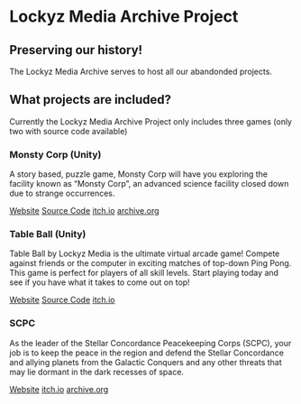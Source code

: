 # Lockyz Media Archive Project
## Preserving our history!
The Lockyz Media Archive serves to host all our abandonded projects.

## What projects are included?
Currently the Lockyz Media Archive Project only includes three games (only two with source code available)

### Monsty Corp (Unity)
A story based, puzzle game, Monsty Corp will have you exploring the facility known as “Monsty Corp”, an advanced science facility closed down due to strange occurrences.

[Website](https://archive.lockyzdev.net/games/monsty-corp/)
[Source Code](https://github.com/Lockyz-Media-Archive-Project/Monsty-Corp-Unity)
[itch.io](https://lockyz-media.itch.io/lma-monsty-corp-unity)
[archive.org](https://archive.org/details/lma-monstycorp)

### Table Ball (Unity)
Table Ball by Lockyz Media is the ultimate virtual arcade game! Compete against friends or the computer in exciting matches of top-down Ping Pong. This game is perfect for players of all skill levels. Start playing today and see if you have what it takes to come out on top!

[Website](https://archive.lockyzdev.net/games/table-ball/)
[Source Code](https://github.com/Lockyz-Media-Archive-Project/Table-Ball-Unity)
[itch.io](https://lockyz-media.itch.io/lma-table-ball-unity)

### SCPC
As the leader of the Stellar Concordance Peacekeeping Corps (SCPC), your job is to keep the peace in the region and defend the Stellar Concordance and allying planets from the Galactic Conquers and any other threats that may lie dormant in the dark recesses of space.

[Website](https://archive.lockyzdev.net/games/scpc/)
[itch.io](https://lockyz-media.itch.io/lma-scpc)
[archive.org](https://archive.org/details/lma-scpc)

